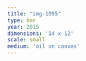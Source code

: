 ```yaml
---
title: "img-1095"
type: bar
year: 2015
dimensions: '14 x 12'
scale: small
medium: 'oil on canvas'
---
```

